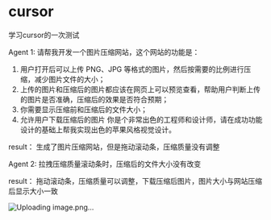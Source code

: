 # cursor
学习cursor的一次测试

Agent 1:
请帮我开发一个图片压缩网站，这个网站的功能是：
1. 用户打开后可以上传 PNG、JPG 等格式的图片，然后按需要的比例进行压缩，减少图片文件的大小；
2. 上传的图片和压缩后的图片都应该在网页上可以预览查看，帮助用户判断上传的图片是否准确，压缩后的效果是否符合预期；
3. 你需要显示压缩前和压缩后的文件大小；
4. 允许用户下载压缩后的图片
你是个非常出色的工程师和设计师，请在成功功能设计的基础上帮我实现出色的苹果风格视觉设计。

result：
生成了图片压缩网站，但是拖动滚动条，压缩质量没有调整

Agent 2:
拉拽压缩质量滚动条时，压缩后的文件大小没有改变

result：
拖动滚动条，压缩质量可以调整，下载压缩后图片，图片大小与网站压缩后显示大小一致

![Uploading image.png…]()
